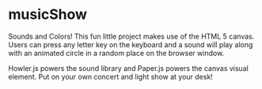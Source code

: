 # musicShow

Sounds and Colors!
This fun little project makes use of the HTML 5 canvas. Users can press any letter key on the keyboard and a sound will play along with an animated circle in a random place on the browser window.

Howler.js powers the sound library and Paper.js powers the canvas visual element. Put on your own concert and light show at your desk!
